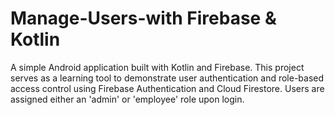 # Manage-Users-with Firebase & Kotlin
A simple Android application built with Kotlin and Firebase. This project serves as a learning tool to demonstrate user authentication and role-based access control using Firebase Authentication and Cloud Firestore. Users are assigned either an 'admin' or 'employee' role upon login.
